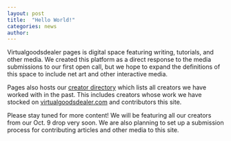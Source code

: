 ```yaml
---
layout: post
title:  "Hello World!"
categories: news
author: 
---
```


Virtualgoodsdealer pages is digital space featuring writing, tutorials, and other media. We created this platform as a direct response to the media submissions to our first open call, but we hope to expand the definitions of this space to include net art and other interactive media.

Pages also hosts our [creator directory](/creatordirectory) which lists all creators we have worked with in the past. This includes creators whose work we have stocked on [virtualgoodsdealer.com](https://www.virtualgoodsdealer.com) and contributors this site.

Please stay tuned for more content! We will be featuring all our creators from our Oct. 9 drop very soon. We are also planning to set up a submission process for contributing articles and other media to this site.